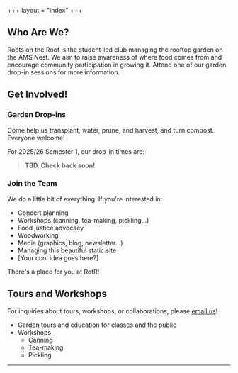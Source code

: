 +++
layout = "index"
+++

## Who Are We?

Roots on the Roof is the student-led club managing the rooftop garden on the AMS Nest. We aim to raise awareness of where food comes from and encourage community participation in growing it. Attend one of our garden drop-in sessions for more information.

## Get Involved!
### Garden Drop-ins
Come help us transplant, water, prune, and harvest, and turn compost. Everyone welcome! 

For 2025/26 Semester 1, our drop-in times are:
> **TBD. Check back soon!**

### Join the Team
We do a little bit of everything. If you're interested in:
- Concert planning
- Workshops (canning, tea-making, pickling...)
- Food justice advocacy
- Woodworking 
- Media (graphics, blog, newsletter...)
- Managing this beautiful static site
- [Your cool idea goes here?]

There's a place for you at RotR!

## Tours and Workshops
For inquiries about tours, workshops, or collaborations, please [email us](mailto:rootsontheroof@gmail.com)!
- Garden tours and education for classes and the public
- Workshops
    - Canning
    - Tea-making
    - Pickling

---